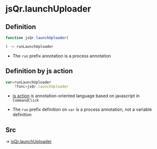 # jsQr.launchUploader

## Definition

```js.js
function jsQr.launchUploader(

) -> runLaunchUploader
```

- The `run` prefix annotation is a process annotation
## Definition by js action

```js.js
var=runLaunchUploader
	?func=jsQr.launchUploader

```

- [js action](#) is annotation-oriented language based on javascript in `CommandClick`

- The `run` prefix definition on `var` is a process annotation, not a variable definition

## Src

-> [jsQr.launchUploader](https://github.com/puutaro/CommandClick/blob/master/app/src/main/java/com/puutaro/commandclick/fragment_lib/terminal_fragment/js_interface/qr/JsQr.kt#L66)


